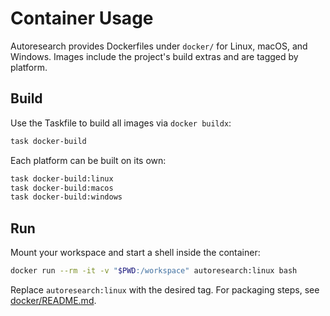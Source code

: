 # Container Usage

Autoresearch provides Dockerfiles under `docker/` for Linux, macOS, and
Windows. Images include the project's build extras and are tagged by platform.

## Build

Use the Taskfile to build all images via `docker buildx`:

```bash
task docker-build
```

Each platform can be built on its own:

```bash
task docker-build:linux
task docker-build:macos
task docker-build:windows
```

## Run

Mount your workspace and start a shell inside the container:

```bash
docker run --rm -it -v "$PWD:/workspace" autoresearch:linux bash
```

Replace `autoresearch:linux` with the desired tag. For packaging steps, see
[docker/README.md](../docker/README.md).
